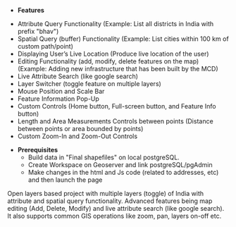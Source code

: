 * **Features**
- Attribute Query Functionality (Example: List all districts in India with prefix "bhav")
-  Spatial Query (buffer) Functionality (Example: List cities within 100 km of custom path/point)
-  Displaying User’s Live Location (Produce live location of the user)
-  Editing Functionality (add, modify, delete features on the map) (Example: Adding new infrastructure that has been built by the MCD)
-  Live Attribute Search (like google search)
-  Layer Switcher (toggle feature on multiple layers)
-  Mouse Position and Scale Bar
-  Feature Information Pop-Up
-  Custom Controls (Home button, Full-screen button, and Feature Info button)
-  Length and Area Measurements Controls between points (Distance between points or area bounded by points)
-  Custom Zoom-In and Zoom-Out Controls
  
* **Prerequisites**
  - Build data in "Final shapefiles" on local postgreSQL.
  - Create Workspace on Geoserver and link postgreSQL/pgAdmin
  - Make changes in the html and Js code (related to addresses, etc) and then launch the page
     
Open layers based project with multiple layers (toggle) of India with attribute and spatial query functionality. Advanced features being map editing (Add, Delete, Modify) and live attribute search (like google search). It also  supports common GIS operations like zoom, pan, layers on-off etc.
